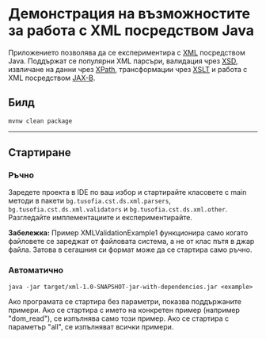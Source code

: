 # Демонстрация на възможностите за работа с XML посредством Java

Приложението позволява да се експериментира с [XML](https://en.wikipedia.org/wiki/XML) посредством Java. 
Поддържат се популярни XML парсъри, валидация чрез [XSD](https://en.wikipedia.org/wiki/XML_Schema_(W3C)), 
извличане на данни чрез [XPath](https://en.wikipedia.org/wiki/XPath), трансформации чрез [XSLT](https://en.wikipedia.org/wiki/XSLT) 
и работа с XML посредством [JAX-B](https://en.wikipedia.org/wiki/Java_Architecture_for_XML_Binding).

## Билд
```
mvnw clean package
```

---

## Стартиране

### Ръчно
Заредете проекта в IDE по ваш избор и стартирайте класовете с main методи в пакети `bg.tusofia.cst.ds.xml.parsers`, `bg.tusofia.cst.ds.xml.validators` и `bg.tusofia.cst.ds.xml.other`. Разгледайте имплементациите и експериментирайте.

**Забележка:**  Пример XMLValidationExample1 функционира само когато файловете се зареджат от файловата система, а не от клас пътя в джар файла. Затова в сегашния си формат може да се стартира само ръчно. 

### Автоматично
```
java -jar target/xml-1.0-SNAPSHOT-jar-with-dependencies.jar <example>
```

Ако програмата се стартира без параметри, показва поддържаните примери. Ако се стартира с името на конкретен пример (например "dom_read"), се изпълнява само този пример. Ако се стартира с параметър "all", се изпълняват всички примери.
